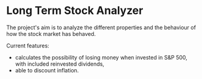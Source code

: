 # Long Term Stock Analyzer

The project's aim is to analyze the different properties and the behaviour of
how the stock market has behaved.

Current features:
- calculates the possibility of losing money when invested in S&P 500,
with included reinvested dividends,
- able to discount inflation.


